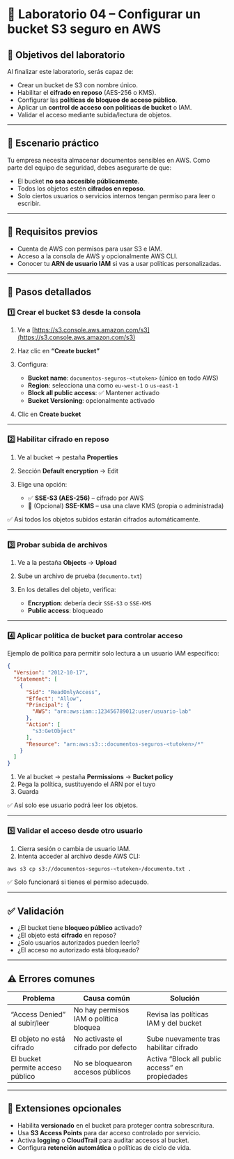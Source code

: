 # 🧪 Laboratorio 04 – Configurar un bucket S3 seguro en AWS

## 🎯 Objetivos del laboratorio

Al finalizar este laboratorio, serás capaz de:

* Crear un bucket de S3 con nombre único.
* Habilitar el **cifrado en reposo** (AES-256 o KMS).
* Configurar las **políticas de bloqueo de acceso público**.
* Aplicar un **control de acceso con políticas de bucket** o IAM.
* Validar el acceso mediante subida/lectura de objetos.

---

## 🧵 Escenario práctico

Tu empresa necesita almacenar documentos sensibles en AWS. Como parte del equipo de seguridad, debes asegurarte de que:

* El bucket **no sea accesible públicamente**.
* Todos los objetos estén **cifrados en reposo**.
* Solo ciertos usuarios o servicios internos tengan permiso para leer o escribir.

---

## 🧰 Requisitos previos

* Cuenta de AWS con permisos para usar S3 e IAM.
* Acceso a la consola de AWS y opcionalmente AWS CLI.
* Conocer tu **ARN de usuario IAM** si vas a usar políticas personalizadas.

---

## 🧭 Pasos detallados

### 1️⃣ Crear el bucket S3 desde la consola

1. Ve a [https://s3.console.aws.amazon.com/s3](https://s3.console.aws.amazon.com/s3)
2. Haz clic en **“Create bucket”**
3. Configura:

   * **Bucket name**: `documentos-seguros-<tutoken>` (único en todo AWS)
   * **Region**: selecciona una como `eu-west-1` o `us-east-1`
   * **Block all public access**: ✅ Mantener activado
   * **Bucket Versioning**: opcionalmente activado
4. Clic en **Create bucket**

---

### 2️⃣ Habilitar cifrado en reposo

1. Ve al bucket → pestaña **Properties**
2. Sección **Default encryption** → Edit
3. Elige una opción:

   * ✅ **SSE-S3 (AES-256)** – cifrado por AWS
   * 🔐 (Opcional) **SSE-KMS** – usa una clave KMS (propia o administrada)

✅ Así todos los objetos subidos estarán cifrados automáticamente.

---

### 3️⃣ Probar subida de archivos

1. Ve a la pestaña **Objects** → **Upload**
2. Sube un archivo de prueba (`documento.txt`)
3. En los detalles del objeto, verifica:

   * **Encryption**: debería decir `SSE-S3` o `SSE-KMS`
   * **Public access**: bloqueado

---

### 4️⃣ Aplicar política de bucket para controlar acceso

Ejemplo de política para permitir solo lectura a un usuario IAM específico:

```json
{
  "Version": "2012-10-17",
  "Statement": [
    {
      "Sid": "ReadOnlyAccess",
      "Effect": "Allow",
      "Principal": {
        "AWS": "arn:aws:iam::123456789012:user/usuario-lab"
      },
      "Action": [
        "s3:GetObject"
      ],
      "Resource": "arn:aws:s3:::documentos-seguros-<tutoken>/*"
    }
  ]
}
```

1. Ve al bucket → pestaña **Permissions** → **Bucket policy**
2. Pega la política, sustituyendo el ARN por el tuyo
3. Guarda

✅ Así solo ese usuario podrá leer los objetos.

---

### 5️⃣ Validar el acceso desde otro usuario

1. Cierra sesión o cambia de usuario IAM.
2. Intenta acceder al archivo desde AWS CLI:

```bash
aws s3 cp s3://documentos-seguros-<tutoken>/documento.txt .
```

✅ Solo funcionará si tienes el permiso adecuado.

---

## ✅ Validación

* ¿El bucket tiene **bloqueo público** activado?
* ¿El objeto está **cifrado** en reposo?
* ¿Solo usuarios autorizados pueden leerlo?
* ¿El acceso no autorizado está bloqueado?

---

## ⚠️ Errores comunes

| Problema                         | Causa común                            | Solución                                        |
| -------------------------------- | -------------------------------------- | ----------------------------------------------- |
| “Access Denied” al subir/leer    | No hay permisos IAM o política bloquea | Revisa las políticas IAM y del bucket           |
| El objeto no está cifrado        | No activaste el cifrado por defecto    | Sube nuevamente tras habilitar cifrado          |
| El bucket permite acceso público | No se bloquearon accesos públicos      | Activa “Block all public access” en propiedades |

---

## 🧩 Extensiones opcionales

* Habilita **versionado** en el bucket para proteger contra sobrescritura.
* Usa **S3 Access Points** para dar acceso controlado por servicio.
* Activa **logging** o **CloudTrail** para auditar accesos al bucket.
* Configura **retención automática** o políticas de ciclo de vida.